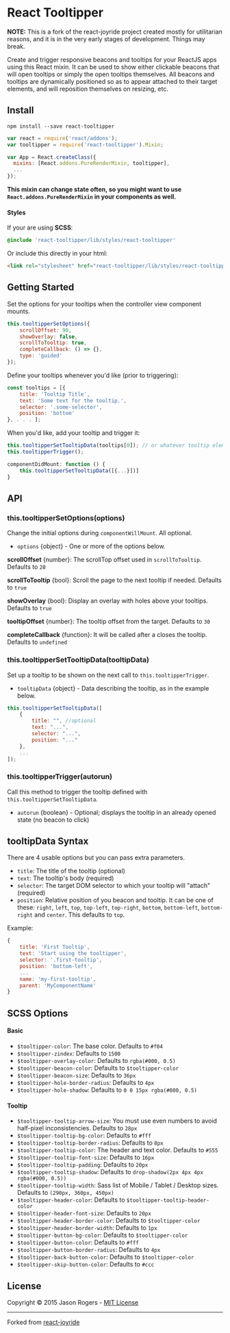React Tooltipper
===

<!---
<a href="https://www.npmjs.com/package/react-tooltipper" target="_blank">![](https://badge.fury.io/js/react-tooltipper.svg)</a> <a href="https://travis-ci.org/jmrog/react-tooltipper" target="_blank">![](https://travis-ci.org/jmrog/react-tooltipper.svg)</a>
<a href="https://codeclimate.com/github/jmrog/react-tooltipper">![](https://codeclimate.com/github/jmrog/react-tooltipper/badges/gpa.svg)</a>

<a href="http://jmrog.github.io/react-tooltipper/" target="_blank">![](http://jmrog.github.io/react-tooltipper/media/example.png)</a>

View the demo <a href="http://jmrog.github.io/react-tooltipper/" target="_blank">here</a>.
-->

**NOTE:** This is a fork of the react-joyride project created mostly for utilitarian reasons, and it is
in the very early stages of development. Things may break.

Create and trigger responsive beacons and tooltips for your ReactJS apps using this React mixin. It can
be used to show either clickable beacons that will open tooltips or simply the open tooltips themselves.
All beacons and tooltips are dynamically positioned so as to appear attached to their target elements,
and will reposition themselves on resizing, etc.

## Install

```
npm install --save react-tooltipper
```


```javascript
var react = require('react/addons');
var tooltipper = require('react-tooltipper').Mixin;

var App = React.createClass({
  mixins: [React.addons.PureRenderMixin, tooltipper],
  ...
});
```

**This mixin can change state often, so you might want to use `React.addons.PureRenderMixin` in your
components as well.**

#### Styles

If your are using **SCSS**:

```scss
@include 'react-tooltipper/lib/styles/react-tooltipper'

```

Or include this directly in your html:

```html
<link rel="stylesheet" href="react-tooltipper/lib/styles/react-tooltipper.css" type="text/css">
```


## Getting Started

Set the options for your tooltips when the controller view component mounts.

```javascript
this.tooltipperSetOptions({
    scrollOffset: 90,
    showOverlay: false,
    scrollToTooltip: true,
    completeCallback: () => {},
    type: 'guided'
});
```

Define your tooltips whenever you'd like (prior to triggering):

```javascript
const tooltips = [{
    title: 'Tooltip Title',
    text: 'Some text for the tooltip.',
    selector: '.some-selector',
    position: 'bottom'
}, . . . ];
```
When you'd like, add your tooltip and trigger it:

```javascript
this.tooltipperSetTooltipData(tooltips[0]); // or whatever tooltip element you'd like
this.tooltipperTrigger();
```

```javascript
componentDidMount: function () {
    this.tooltipperSetTooltipData([{...}])]
}
```

## API

### this.tooltipperSetOptions(options)

Change the initial options during `componentWillMount`. All optional.

- `options` {object} - One or more of the options below.

**scrollOffset** {number}: The scrollTop offset used in `scrollToTooltip`. Defaults to `20`

**scrollToTooltip** {bool}: Scroll the page to the next tooltip if needed. Defaults to `true`

**showOverlay** {bool}: Display an overlay with holes above your tooltips. Defaults to `true`

**tooltipOffset** {number}: The tooltip offset from the target. Defaults to `30`

**completeCallback** {function}: It will be called after a closes the tooltip. Defaults to `undefined`

### this.tooltipperSetTooltipData(tooltipData)

Set up a tooltip to be shown on the next call to `this.tooltipperTrigger`.

- `tooltipData` {object} - Data describing the tooltip, as in the example below.

```javascript
this.tooltipperSetTooltipData([
	{
		title: "", //optional
		text: "...",
		selector: "...",
		position: "..."
	},
	...
]);
```

### this.tooltipperTrigger(autorun)

Call this method to trigger the tooltip defined with `this.tooltipperSetTooltipData`.

- `autorun` {boolean} - Optional; displays the tooltip in an already opened state (no beacon to click)

## tooltipData Syntax
There are 4 usable options but you can pass extra parameters.

- `title`: The title of the tooltip (optional)
- `text`: The tooltip's body (required)
- `selector`: The target DOM selector to which your tooltip will "attach" (required)
- `position`: Relative position of you beacon and tooltip. It can be one of these: `right`, `left`, `top`, `top-left`, `top-right`, `bottom`, `bottom-left`, `bottom-right` and `center`. This defaults to `top`.

Example:

```javascript
{
    title: 'First Tooltip',
    text: 'Start using the tooltipper',
    selector: '.first-tooltip',
    position: 'bottom-left',
    ...
    name: 'my-first-tooltip',
    parent: 'MyComponentName'
}
```

## SCSS Options

#### Basic

- `$tooltipper-color`: The base color. Defaults to `#f04`
- `$tooltipper-zindex`: Defaults to `1500`
- `$tooltipper-overlay-color`: Defaults to `rgba(#000, 0.5)`
- `$tooltipper-beacon-color`: Defaults to `$tooltipper-color`
- `$tooltipper-beacon-size`: Defaults to `36px`
- `$tooltipper-hole-border-radius`: Defaults to `4px`
- `$tooltipper-hole-shadow`: Defaults to `0 0 15px rgba(#000, 0.5)`

#### Tooltip

- `$tooltipper-tooltip-arrow-size`: You must use even numbers to avoid half-pixel inconsistencies. Defaults to `28px`
- `$tooltipper-tooltip-bg-color`: Defaults to `#fff`
- `$tooltipper-tooltip-border-radius`: Defaults to `8px`
- `$tooltipper-tooltip-color`: The header and text color. Defaults to `#555`
- `$tooltipper-tooltip-font-size`: Defaults to `16px`
- `$tooltipper-tooltip-padding`: Defaults to `20px`
- `$tooltipper-tooltip-shadow`: Defaults to `drop-shadow(2px 4px 4px rgba(#000, 0.5))`
- `$tooltipper-tooltip-width`: Sass list of Mobile / Tablet / Desktop sizes. Defaults to `(290px, 360px, 450px)`
- `$tooltipper-header-color`: Defaults to `$tooltipper-tooltip-header-color`
- `$tooltipper-header-font-size`: Defaults to `20px`
- `$tooltipper-header-border-color`: Defaults to `$tooltipper-color`
- `$tooltipper-header-border-width`: Defaults to `1px`
- `$tooltipper-button-bg-color`: Defaults to `$tooltipper-color`
- `$tooltipper-button-color`: Defaults to `#fff`
- `$tooltipper-button-border-radius`: Defaults to `4px`
- `$tooltipper-back-button-color`: Defaults to `$tooltipper-color`
- `$tooltipper-skip-button-color`: Defaults to `#ccc`

## License

Copyright © 2015 Jason Rogers - [MIT License](LICENSE)

---

Forked from [react-joyride](https://github.com/gilbarbara/react-joyride)

